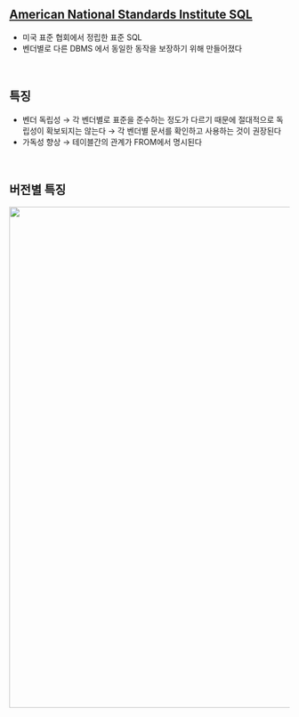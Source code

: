 <!-- --- --><!-- title: 개요 --><!-- updated: 2023-01-16 08:54:57Z --><!-- created: 2023-01-13 06:27:32Z --><!-- latitude: 37.44491680 --><!-- longitude: 127.13886840 --><!-- altitude: 0.0000 --><!-- --- -->## [American National Standards Institute SQL](https://www.w3schools.com/sql/default.asp)- 미국 표준 협회에서 정립한 표준 SQL- 벤더별로 다른 DBMS 에서 동일한 동작을 보장하기 위해 만들어졌다<br>## 특징- 벤더 독립성  → 각 벤더별로 표준을 준수하는 정도가 다르기 때문에 절대적으로 독립성이 확보되지는 않는다  → 각 벤더별 문서를 확인하고 사용하는 것이 권장된다- 가독성 향상  → 테이블간의 관계가 FROM에서 명시된다<br>## 버전별 특징<img src="/joplinRes/_resources/2602d869e7f9c6323e13ae9083b8b323.png" width="900"/>